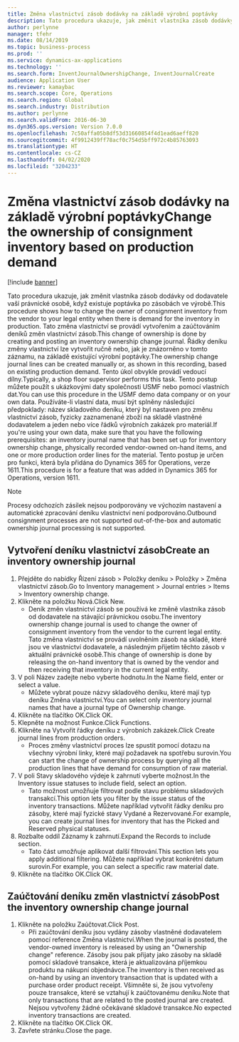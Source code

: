 ```yaml
---
title: Změna vlastnictví zásob dodávky na základě výrobní poptávky
description: Tato procedura ukazuje, jak změnit vlastníka zásob dodávky od dodavatele vaší právnické osobě, když existuje poptávka po zásobách ve výrobě.
author: perlynne
manager: tfehr
ms.date: 08/14/2019
ms.topic: business-process
ms.prod: ''
ms.service: dynamics-ax-applications
ms.technology: ''
ms.search.form: InventJournalOwnershipChange, InventJournalCreate
audience: Application User
ms.reviewer: kamaybac
ms.search.scope: Core, Operations
ms.search.region: Global
ms.search.industry: Distribution
ms.author: perlynne
ms.search.validFrom: 2016-06-30
ms.dyn365.ops.version: Version 7.0.0
ms.openlocfilehash: 7c50affa05b8df53d31660854f4d1ead6aeff820
ms.sourcegitcommit: 4f9912439ff78acf0c754d5bff972c4b85763093
ms.translationtype: HT
ms.contentlocale: cs-CZ
ms.lasthandoff: 04/02/2020
ms.locfileid: "3204233"
---
```

# <a name="change-the-ownership-of-consignment-inventory-based-on-production-demand"></a><span data-ttu-id="3142e-103">Změna vlastnictví zásob dodávky na základě výrobní poptávky</span><span class="sxs-lookup"><span data-stu-id="3142e-103">Change the ownership of consignment inventory based on production demand</span></span>

[!include [banner](../../includes/banner.md)]

<span data-ttu-id="3142e-104">Tato procedura ukazuje, jak změnit vlastníka zásob dodávky od dodavatele vaší právnické osobě, když existuje poptávka po zásobách ve výrobě.</span><span class="sxs-lookup"><span data-stu-id="3142e-104">This procedure shows how to change the owner of consignment inventory from the vendor to your legal entity when there is demand for the inventory in production.</span></span> <span data-ttu-id="3142e-105">Tato změna vlastnictví se provádí vytvořením a zaúčtováním deníků změn vlastnictví zásob.</span><span class="sxs-lookup"><span data-stu-id="3142e-105">This change of ownership is done by creating and posting an inventory ownership change journal.</span></span> <span data-ttu-id="3142e-106">Řádky deníku změny vlastnictví lze vytvořit ručně nebo, jak je znázorněno v tomto záznamu, na základě existující výrobní poptávky.</span><span class="sxs-lookup"><span data-stu-id="3142e-106">The ownership change journal lines can be created manually or, as shown in this recording, based on existing production demand.</span></span> <span data-ttu-id="3142e-107">Tento úkol obvykle provádí vedoucí dílny.</span><span class="sxs-lookup"><span data-stu-id="3142e-107">Typically, a shop floor supervisor performs this task.</span></span> <span data-ttu-id="3142e-108">Tento postup můžete použít s ukázkovými daty společnosti USMF nebo pomocí vlastních dat.</span><span class="sxs-lookup"><span data-stu-id="3142e-108">You can use this procedure in the USMF demo data company or on your own data.</span></span> <span data-ttu-id="3142e-109">Používáte-li vlastní data, musí být splněny následující předpoklady: název skladového deníku, který byl nastaven pro změnu vlastnictví zásob, fyzicky zaznamenané zboží na skladě vlastněné dodavatelem a jeden nebo více řádků výrobních zakázek pro materiál.</span><span class="sxs-lookup"><span data-stu-id="3142e-109">If you're using your own data, make sure that you have the following prerequisites: an inventory journal name that has been set up for inventory ownership change, physically recorded vendor-owned on-hand items, and one or more production order lines for the material.</span></span> <span data-ttu-id="3142e-110">Tento postup je určen pro funkci, která byla přidána do Dynamics 365 for Operations, verze 1611.</span><span class="sxs-lookup"><span data-stu-id="3142e-110">This procedure is for a feature that was added in Dynamics 365 for Operations, version 1611.</span></span>

> [!NOTE]
> <span data-ttu-id="3142e-111">Procesy odchozích zásilek nejsou podporovány ve výchozím nastavení a automatické zpracování deníku vlastnictví není podporováno.</span><span class="sxs-lookup"><span data-stu-id="3142e-111">Outbound consignment processes are not supported out-of-the-box and automatic ownership journal processing is not supported.</span></span>

## <a name="create-an-inventory-ownership-journal"></a><span data-ttu-id="3142e-112">Vytvoření deníku vlastnictví zásob</span><span class="sxs-lookup"><span data-stu-id="3142e-112">Create an inventory ownership journal</span></span>
1. <span data-ttu-id="3142e-113">Přejděte do nabídky Řízení zásob > Položky deníku > Položky > Změna vlastnictví zásob.</span><span class="sxs-lookup"><span data-stu-id="3142e-113">Go to Inventory management > Journal entries > Items > Inventory ownership change.</span></span>
2. <span data-ttu-id="3142e-114">Klikněte na položku Nová.</span><span class="sxs-lookup"><span data-stu-id="3142e-114">Click New.</span></span>
    * <span data-ttu-id="3142e-115">Deník změn vlastnictví zásob se používá ke změně vlastníka zásob od dodavatele na stávající právnickou osobu.</span><span class="sxs-lookup"><span data-stu-id="3142e-115">The inventory ownership change journal is used to change the owner of consignment inventory from the vendor to the current legal entity.</span></span> <span data-ttu-id="3142e-116">Tato změna vlastnictví se provádí uvolněním zásob na skladě, které jsou ve vlastnictví dodavatele, a následným přijetím těchto zásob v aktuální právnické osobě.</span><span class="sxs-lookup"><span data-stu-id="3142e-116">This change of ownership is done by releasing the on-hand inventory that is owned by the vendor and then receiving that inventory in the current legal entity.</span></span>  
3. <span data-ttu-id="3142e-117">V poli Název zadejte nebo vyberte hodnotu.</span><span class="sxs-lookup"><span data-stu-id="3142e-117">In the Name field, enter or select a value.</span></span>
    * <span data-ttu-id="3142e-118">Můžete vybrat pouze názvy skladového deníku, které mají typ deníku Změna vlastnictví.</span><span class="sxs-lookup"><span data-stu-id="3142e-118">You can select only inventory journal names that have a journal type of Ownership change.</span></span>  
4. <span data-ttu-id="3142e-119">Klikněte na tlačítko OK.</span><span class="sxs-lookup"><span data-stu-id="3142e-119">Click OK.</span></span>
5. <span data-ttu-id="3142e-120">Klepněte na možnost Funkce.</span><span class="sxs-lookup"><span data-stu-id="3142e-120">Click Functions.</span></span>
6. <span data-ttu-id="3142e-121">Klikněte na Vytvořit řádky deníku z výrobních zakázek.</span><span class="sxs-lookup"><span data-stu-id="3142e-121">Click Create journal lines from production orders.</span></span>
    * <span data-ttu-id="3142e-122">Proces změny vlastnictví proces lze spustit pomocí dotazu na všechny výrobní linky, které mají požadavek na spotřebu surovin.</span><span class="sxs-lookup"><span data-stu-id="3142e-122">You can start the change of ownership process by querying all the production lines that have demand for consumption of raw material.</span></span>  
7. <span data-ttu-id="3142e-123">V poli Stavy skladového výdeje k zahrnutí vyberte možnost.</span><span class="sxs-lookup"><span data-stu-id="3142e-123">In the Inventory issue statuses to include field, select an option.</span></span>
    * <span data-ttu-id="3142e-124">Tato možnost umožňuje filtrovat podle stavu problému skladových transakcí.</span><span class="sxs-lookup"><span data-stu-id="3142e-124">This option lets you filter by the issue status of the inventory transactions.</span></span> <span data-ttu-id="3142e-125">Můžete například vytvořit řádky deníku pro zásoby, které mají fyzické stavy Vydané a Rezervované.</span><span class="sxs-lookup"><span data-stu-id="3142e-125">For example, you can create journal lines for inventory that has the Picked and Reserved physical statuses.</span></span>  
8. <span data-ttu-id="3142e-126">Rozbalte oddíl Záznamy k zahrnutí.</span><span class="sxs-lookup"><span data-stu-id="3142e-126">Expand the Records to include section.</span></span>
    * <span data-ttu-id="3142e-127">Tato část umožňuje aplikovat další filtrování.</span><span class="sxs-lookup"><span data-stu-id="3142e-127">This section lets you apply additional filtering.</span></span> <span data-ttu-id="3142e-128">Můžete například vybrat konkrétní datum surovin.</span><span class="sxs-lookup"><span data-stu-id="3142e-128">For example, you can select a specific raw material date.</span></span>  
9. <span data-ttu-id="3142e-129">Klikněte na tlačítko OK.</span><span class="sxs-lookup"><span data-stu-id="3142e-129">Click OK.</span></span>

## <a name="post-the-inventory-ownership-change-journal"></a><span data-ttu-id="3142e-130">Zaúčtování deníku změn vlastnictví zásob</span><span class="sxs-lookup"><span data-stu-id="3142e-130">Post the inventory ownership change journal</span></span>
1. <span data-ttu-id="3142e-131">Klikněte na položku Zaúčtovat.</span><span class="sxs-lookup"><span data-stu-id="3142e-131">Click Post.</span></span>
    * <span data-ttu-id="3142e-132">Při zaúčtování deníku jsou vydány zásoby vlastněné dodavatelem pomocí reference Změna vlastnictví.</span><span class="sxs-lookup"><span data-stu-id="3142e-132">When the journal is posted, the vendor-owned inventory is released by using an "Ownership change" reference.</span></span> <span data-ttu-id="3142e-133">Zásoby jsou pak přijaty jako zásoby na skladě pomocí skladové transakce, která je aktualizována příjemkou produktu na nákupní objednávce.</span><span class="sxs-lookup"><span data-stu-id="3142e-133">The inventory is then received as on-hand by using an inventory transaction that is updated with a purchase order product receipt.</span></span> <span data-ttu-id="3142e-134">Všimněte si, že jsou vytvořeny pouze transakce, které se vztahují k zaúčtovanému deníku.</span><span class="sxs-lookup"><span data-stu-id="3142e-134">Note that only transactions that are related to the posted journal are created.</span></span> <span data-ttu-id="3142e-135">Nejsou vytvořeny žádné očekávané skladové transakce.</span><span class="sxs-lookup"><span data-stu-id="3142e-135">No expected inventory transactions are created.</span></span>  
2. <span data-ttu-id="3142e-136">Klikněte na tlačítko OK.</span><span class="sxs-lookup"><span data-stu-id="3142e-136">Click OK.</span></span>
3. <span data-ttu-id="3142e-137">Zavřete stránku.</span><span class="sxs-lookup"><span data-stu-id="3142e-137">Close the page.</span></span>

